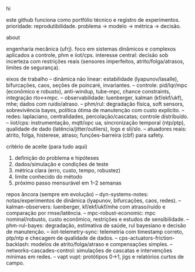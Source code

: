 hi

este github funciona como portfólio técnico e registro de experimentos.
prioridade: reprodutibilidade. problema → modelo → métrica → decisão.

about

engenharia mecânica (ufrj). foco em sistemas dinâmicos e complexos aplicados a controle,
phm e iiot/cps. interesse central: decisão sob incerteza com restrições reais
(sensores imperfeitos, atrito/folga/atrasos, limites de segurança).

eixos de trabalho
– dinâmica não linear: estabilidade (lyapunov/lasalle), bifurcações, caos,
  seções de poincaré, invariantes.
– controle: pid/lqr/mpc (econômico e robusto), anti-windup, tube-mpc,
  chance constraints, integração rto↔mpc.
– observabilidade: luenberger, kalman (kf/ekf/ukf), mhe; dados com ruído/atraso.
– phm/rul: degradação física, soft sensors, sobrevivência bayes, política ótima
  de manutenção com custo explícito.
– redes: laplaciano, centralidades, percolação/cascatas; controle distribuído.
– iiot/cps: instrumentação, mqtt/opc ua, sincronização temporal (ntp/ptp),
  qualidade de dado (latência/jitter/outliers), logs e sli/slo.
– atuadores reais: atrito, folga, histerese, atraso; funções-barreira (cbf) para safety.

critério de aceite (para tudo aqui)
1) definição do problema e hipóteses
2) dados/simulação e condições de teste
3) métrica clara (erro, custo, tempo, robustez)
4) limite conhecido do método
5) próximo passo mensurável em 1–2 semanas

repos âncora (sempre em evolução)
– dyn-systems-notes: notas/experimentos de dinâmica (lyapunov, bifurcações, caos, redes).
– kalman-observers: luenberger, kf/ekf/ukf/mhe com atraso/ruído e comparação por rmse/latência.
– mpc-robust-economic: mpc nominal/robusto, custo econômico, restrições e estudos de sensibilidade.
– phm-rul-bayes: degradação, estimativa de saúde, rul bayesiano e decisão de manutenção.
– iiot-telemetry-sync: telemetria com timestamp correto, ptp/ntp e checagem de qualidade de dados.
– cps-actuators-friction-backlash: modelos de atrito/folga/atraso e compensações simples.
– networks-cascades-control: simulações de cascatas e intervenções mínimas em redes.
– vapt vupt: protótipos 0→1, jigs e relatórios curtos de campo.

<!--
**anderkolm/anderkolm** is a ✨ _special_ ✨ repository because its `README.md` (this file) appears on your GitHub profile.

Here are some ideas to get you started:

- 🔭 I’m currently working on ...
- 🌱 I’m currently learning ...
- 👯 I’m looking to collaborate on ...
- 🤔 I’m looking for help with ...
- 💬 Ask me about ...
- 📫 How to reach me: ...
- 😄 Pronouns: ...
- ⚡ Fun fact: ...
-->
